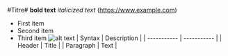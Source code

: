 #Titre#
**bold text**
*italicized text*
(https://www.example.com)
- First item
- Second item
- Third item
![alt text](image.jpg)
| Syntax | Description |
| ----------- | ----------- |
| Header | Title |
| Paragraph | Text |
